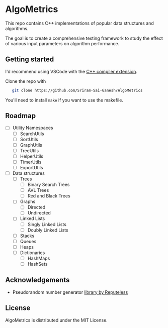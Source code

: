 # AlgoMetrics
This repo contains C++ implementations of popular data structures and algorithms.

The goal is to create a comprehensive testing framework to study the effect of various input parameters on algorithm performance.

## Getting started

I'd recommend using VSCode with the [C++ compiler extension](https://code.visualstudio.com/docs/languages/cpp).

Clone the repo with
```sh
   git clone https://github.com/Sriram-Sai-Ganesh/AlgoMetrics
```
You'll need to install ```make``` if you want to use the makefile.

## Roadmap

- [ ] Utility Namespaces
  - [ ] SearchUtils
  - [ ] SortUtils
  - [ ] GraphUtils
  - [ ] TreeUtils
  - [ ] HelperUtils
  - [ ] TimerUtils
  - [ ] ExportUtils
- [ ] Data structures
  - [ ] Trees
    - [ ] Binary Search Trees
    - [ ] AVL Trees
    - [ ] Red and Black Trees
  - [ ] Graphs
    - [ ] Directed
    - [ ] Undirected
  - [ ] Linked Lists
    - [ ] Singly Linked Lists
    - [ ] Doubly Linked Lists 
  - [ ] Stacks
  - [ ] Queues
  - [ ] Heaps
  - [ ] Dictionaries
    - [ ] HashMaps
    - [ ] HashSets

## Acknowledgements
- Pseudorandom number generator [library by Reputeless](https://github.com/Reputeless/Xoshiro-cpp)

## License
AlgoMetrics is distributed under the MIT License.
